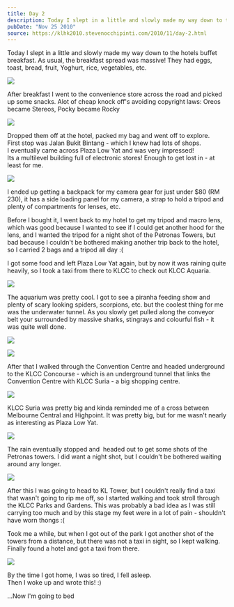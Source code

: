 ```yaml
---
title: Day 2
description: Today I slept in a little and slowly made my way down to the hotels buffet breakfast. As usual, the breakfast spread was massive! They had e...
pubDate: "Nov 25 2010"
source: https://klhk2010.stevenocchipinti.com/2010/11/day-2.html
---
```


Today I slept in a little and slowly made my way down to the hotels buffet breakfast. As usual, the breakfast spread was massive! They had eggs, toast, bread, fruit, Yoghurt, rice, vegetables, etc.

[![](https://1.bp.blogspot.com/_l2YQkMP1pOU/TO6FBfQuPNI/AAAAAAAAAk4/-HKgpSc1Unk/s320/P1010037.JPG)](https://1.bp.blogspot.com/_l2YQkMP1pOU/TO6FBfQuPNI/AAAAAAAAAk4/-HKgpSc1Unk/s1600/P1010037.JPG)

After breakfast I went to the convenience store across the road and picked up some snacks. Alot of cheap knock off's avoiding copyright laws: Oreos became Stereos, Pocky became Rocky

[![](https://2.bp.blogspot.com/_l2YQkMP1pOU/TO6FaktbNAI/AAAAAAAAAk8/NeAaSuv1Ctw/s320/P1010042.JPG)](https://2.bp.blogspot.com/_l2YQkMP1pOU/TO6FaktbNAI/AAAAAAAAAk8/NeAaSuv1Ctw/s1600/P1010042.JPG)

Dropped them off at the hotel, packed my bag and went off to explore.  
First stop was Jalan Bukit Bintang - which I knew had lots of shops.  
I eventually came across Plaza Low Yat and was very impressed!  
Its a multilevel building full of electronic stores! Enough to get lost in - at least for me.

[![](https://4.bp.blogspot.com/_l2YQkMP1pOU/TO6DEfC48VI/AAAAAAAAAkk/qvPQqwEjx1w/s320/DSC_0244.JPG)](https://4.bp.blogspot.com/_l2YQkMP1pOU/TO6DEfC48VI/AAAAAAAAAkk/qvPQqwEjx1w/s1600/DSC_0244.JPG)

I ended up getting a backpack for my camera gear for just under $80 (RM 230), it has a side loading panel for my camera, a strap to hold a tripod and plenty of compartments for lenses, etc.

Before I bought it, I went back to my hotel to get my tripod and macro lens, which was good because I wanted to see if I could get another hood for the lens, and I wanted the tripod for a night shot of the Petronas Towers, but bad because I couldn't be bothered making another trip back to the hotel, so I carried 2 bags and a tripod all day :(

I got some food and left Plaza Low Yat again, but by now it was raining quite heavily, so I took a taxi from there to KLCC to check out KLCC Aquaria.

[![](https://4.bp.blogspot.com/_l2YQkMP1pOU/TO6Kbun4V2I/AAAAAAAAAlM/LV1q70vAyvY/s320/DSC_0249.JPG)](https://4.bp.blogspot.com/_l2YQkMP1pOU/TO6Kbun4V2I/AAAAAAAAAlM/LV1q70vAyvY/s1600/DSC_0249.JPG)

The aquarium was pretty cool. I got to see a piranha feeding show and plenty of scary looking spiders, scorpions, etc. but the coolest thing for me was the underwater tunnel. As you slowly get pulled along the conveyor belt your surrounded by massive sharks, stingrays and colourful fish - it was quite well done.

[![](https://2.bp.blogspot.com/_l2YQkMP1pOU/TO6GqkWwAPI/AAAAAAAAAlI/teVEXtEb418/s320/P1010046.JPG)](https://2.bp.blogspot.com/_l2YQkMP1pOU/TO6GqkWwAPI/AAAAAAAAAlI/teVEXtEb418/s1600/P1010046.JPG)

[![](https://2.bp.blogspot.com/_l2YQkMP1pOU/TO6GWe16q7I/AAAAAAAAAlE/H8UO5ESanKo/s320/P1010045.JPG)](https://2.bp.blogspot.com/_l2YQkMP1pOU/TO6GWe16q7I/AAAAAAAAAlE/H8UO5ESanKo/s1600/P1010045.JPG)

After that I walked through the Convention Centre and headed underground to the KLCC Concourse - which is an underground tunnel that links the Convention Centre with KLCC Suria - a big shopping centre.

[![](https://1.bp.blogspot.com/_l2YQkMP1pOU/TO6DhGxYzsI/AAAAAAAAAko/pPluWsVZlKc/s320/DSC_0379.JPG)](https://1.bp.blogspot.com/_l2YQkMP1pOU/TO6DhGxYzsI/AAAAAAAAAko/pPluWsVZlKc/s1600/DSC_0379.JPG)

KLCC Suria was pretty big and kinda reminded me of a cross between Melbourne Central and Highpoint. It was pretty big, but for me wasn't nearly as interesting as Plaza Low Yat.

[![](https://3.bp.blogspot.com/_l2YQkMP1pOU/TO6D-PuIo6I/AAAAAAAAAks/LjsQmzma7pE/s320/DSC_0390.JPG)](https://3.bp.blogspot.com/_l2YQkMP1pOU/TO6D-PuIo6I/AAAAAAAAAks/LjsQmzma7pE/s1600/DSC_0390.JPG)

The rain eventually stopped and  headed out to get some shots of the Petronas towers. I did want a night shot, but I couldn't be bothered waiting around any longer.

[![](https://4.bp.blogspot.com/_l2YQkMP1pOU/TO6EVpyD0VI/AAAAAAAAAkw/L7U0tioJY2U/s320/DSC_0391.JPG)](https://4.bp.blogspot.com/_l2YQkMP1pOU/TO6EVpyD0VI/AAAAAAAAAkw/L7U0tioJY2U/s1600/DSC_0391.JPG)

After this I was going to head to KL Tower, but I couldn't really find a taxi that wasn't going to rip me off, so I started walking and took stroll through the KLCC Parks and Gardens. This was probably a bad idea as I was still carrying too much and by this stage my feet were in a lot of pain - shouldn't have worn thongs :(

Took me a while, but when I got out of the park I got another shot of the towers from a distance, but there was not a taxi in sight, so I kept walking. Finally found a hotel and got a taxi from there.

[![](https://4.bp.blogspot.com/_l2YQkMP1pOU/TO6EpefORQI/AAAAAAAAAk0/qDpynQanxOs/s320/DSC_0402.JPG)](https://4.bp.blogspot.com/_l2YQkMP1pOU/TO6EpefORQI/AAAAAAAAAk0/qDpynQanxOs/s1600/DSC_0402.JPG)

By the time I got home, I was so tired, I fell asleep.  
Then I woke up and wrote this! :)

...Now I'm going to bed
